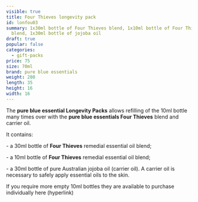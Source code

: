 ```yaml
---
visible: true
title: Four Thieves longevity pack
id: lonfou03
summary: 1x30ml bottle of Four Thieves blend, 1x10ml bottle of Four Thieves
  blend, 1x30ml bottle of jojoba oil
draft: true
popular: false
categories:
  - gift-packs
price: 75
size: 70ml
brand: pure blue essentials
weight: 280
length: 35
height: 16
width: 16
---
```

The **pure blue essential Longevity Packs** allows refilling of the 10ml bottle many times over with the **pure blue essentials Four Thieves** blend and carrier oil. 

It contains:

\- a 30ml bottle of **Four Thieves** remedial essential oil blend;

\- a 10ml bottle of **Four Thieves** remedial essential oil blend;

\- a 30ml bottle of pure Australian jojoba oil (carrier oil). A carrier oil is necessary to safely apply essential oils to the skin.

If you require more empty 10ml bottles they are available to purchase individually here (hyperlink)